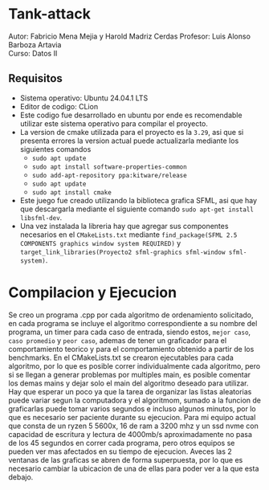 # Tank-attack
Autor: Fabricio Mena Mejia y Harold Madriz Cerdas 
Profesor: Luis Alonso Barboza Artavia  
Curso: Datos II
## Requisitos
* Sistema operativo: Ubuntu 24.04.1 LTS
* Editor de codigo: CLion
* Este codigo fue desarrollado en ubuntu por ende es recomendable utilizar este sistema operativo para compilar el proyecto.
* La version de cmake utilizada para el proyecto es la `3.29`, asi que si presenta errores la version actual puede actualizarla mediante los siguientes comandos
  * `sudo apt update`
  * `sudo apt install software-properties-common`
  * `sudo add-apt-repository ppa:kitware/release`
  * `sudo apt update`
  * `sudo apt install cmake` 
* Este juego fue creado utilizando la biblioteca grafica SFML, asi que hay que descargarla mediante el siguiente comando `sudo apt-get install libsfml-dev`.
* Una vez instalada la libreria hay que agregar sus componentes necesarios en el `CMakeLists.txt` mediante `find_package(SFML 2.5 COMPONENTS graphics window system REQUIRED)` y `target_link_libraries(Proyecto2 sfml-graphics sfml-window sfml-system)`.

# Compilacion y Ejecucion  
Se creo un programa .cpp por cada algoritmo de ordenamiento solicitado, en cada programa se incluye el algoritmo correspondiente a su nombre del programa, un timer para cada caso de entrada, siendo estos, `mejor caso`, `caso promedio` y `peor caso`, 
ademas de tener un graficador para el comportamiento teorico y para el comportamiento obtenido a partir de los benchmarks. 
En el CMakeLists.txt se crearon ejecutables para cada algoritmo, por lo que es posible correr individualmente cada algoritmo, pero si se llegan a generar problemas por multiples main, es posible comentar los demas mains y dejar solo el main del algoritmo deseado para utilizar.
Hay que esperar un poco ya que la tarea de organizar las listas aleatorias puede variar segun la computadora y el algoritmom, sumado a la funcion de graficarlas puede tomar varios segundos e incluso algunos minutos, por lo que es necesario ser paciente durante su ejecucion. 
Para mi equipo actual que consta de un ryzen 5 5600x, 16 de ram a 3200 mhz y un ssd nvme con capacidad de escritura y lectura de 4000mb/s aproximadamente no pasa de los 45 segundos en correr cada programa, pero otros equipos se pueden ver mas afectados en su tiempo de ejecucion.
Aveces las 2 ventanas de las graficas se abren de forma superpuesta, por lo que es necesario cambiar la ubicacion de una de ellas para poder ver a la que esta debajo.

